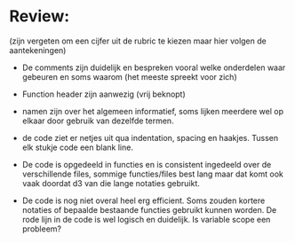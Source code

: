 # Review:
(zijn vergeten om een cijfer uit de rubric te kiezen maar hier volgen de aantekeningen)

- De comments zijn duidelijk en bespreken vooral welke onderdelen waar gebeuren en soms waarom (het meeste spreekt voor zich)

- Function header zijn aanwezig (vrij beknopt)

- namen zijn over het algemeen informatief, soms lijken meerdere wel op elkaar door gebruik van dezelfde termen.

- de code ziet er netjes uit qua indentation, spacing en haakjes. Tussen elk stukje code een blank line.

- De code is opgedeeld in functies en is consistent ingedeeld over de verschillende files, sommige functies/files best lang maar dat komt ook vaak doordat d3 van die lange notaties gebruikt.

- De code is nog niet overal heel erg efficient. Soms zouden kortere notaties of bepaalde bestaande functies gebruikt kunnen worden. De rode lijn in de code is wel logisch en duidelijk. Is variable scope een probleem?
